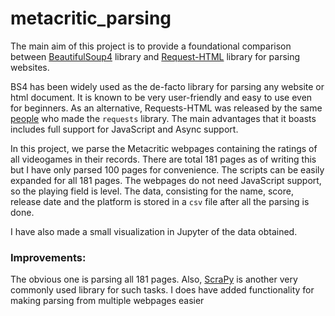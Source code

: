 # metacritic_parsing

The main aim of this project is to provide a foundational comparison between [BeautifulSoup4](https://www.crummy.com/software/BeautifulSoup/0) library and [Request-HTML](https://github.com/psf/requests-html) library for parsing websites. 

BS4 has been widely used as the de-facto library for parsing any website or html document. It is known to be very user-friendly and easy to use even for beginners. As an alternative, Requests-HTML was released by the same [people](https://travis-ci.com/github/psf) who made the `requests` library. The  main advantages that it boasts includes full support for JavaScript and Async support.

In this project, we parse the Metacritic webpages containing the ratings of all videogames in their records. There are total 181 pages as of writing this but I have only parsed 100 pages for convenience. The scripts can be easily expanded for all 181 pages. The webpages do not need JavaScript support, so the playing field is level. The data, consisting for the name, score, release date and the platform is stored in a `csv` file after all the parsing is done.

I have also made a small visualization in Jupyter of the data obtained.



### Improvements:

The obvious one is parsing all 181 pages. Also, [ScraPy](https://docs.scrapy.org/en/latest/) is another very commonly used library for such tasks. I does have added functionality for making parsing from multiple webpages easier